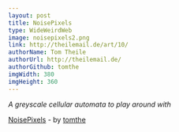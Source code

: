 ```yaml
---
layout: post
title: NoisePixels
type: WideWeirdWeb
image: noisepixels2.png
link: http://theilemail.de/art/10/
authorName: Tom Theile
authorUrl: http://theilemail.de/
authorGithub: tomthe
imgWidth: 380
imgHeight: 360
---
```


_A greyscale cellular automata to play around with_

[NoisePixels](http://theilemail.de/art/10/) - by [tomthe](https://www.theilemail.de/)
